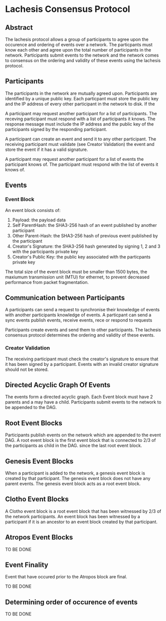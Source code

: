# Lachesis Consensus Protocol

## Abstract

The lachesis protocol allows a group of participants to agree upon the occurence and ordering of events over a network. The particpants must know each other and agree upon the total number of participants in the network. Participants submit events to the network and the network comes to consensus on the ordering and validity of these events using the lachesis protocol.

## Participants

The participants in the network are mutually agreed upon. Participants are identified by a unique public key. Each particpant must store the public key and the IP address of every other participant in the network to disk. If the 

A participant may request another participant for a list of participants. The receving participant must respond with a list of participants it knows.
The response message must include the IP address and the public key of the participants signed by the responding participant.

A participant can create an event and send it to any other participant. The receiving participant must validate (see Creator Validation) the event and store the event if it has a valid signature. 

A participant may request another participant for a list of events the participant knows of. The participant must respond with the list of events it knows of.

## Events

### Event Block

An event block consists of:

1. Payload: the payload data 
2. Self ParentHash: the SHA3-256 hash of an event published by another participant
3. Other Parent-Hash: the SHA3-256 hash of previous event published by the participant
4. Creator's Signature: the SHA3-256 hash generated by signing 1, 2 and 3 with the participants private key 
5. Creator's Public Key: the public key associated with the particpants private key

The total size of the event block must be smaller than 1500 bytes, the maxiumum transmission unit (MTU) for ethernet, to prevent decreased performance from packet fragmentation.


## Communication between Participants

A participants can send a request to synchronise their knowledge of events with another participants knowledge of events. A particpant can send a sync events publish events, receive events, rece or respond to requests

Participants create events and send them to other participants. The lachesis consensus protocol determines the ordering and validity of these events. 


### Creator Validation

The receiving participant must check the creator's signature to ensure that it has been signed by a participant. Events with an invalid creator
signature should not be stored.

## Directed Acyclic Graph Of Events

The events form a directed acyclic graph. Each Event block must have 2 parents and a may have a child. Participants submit events to the network to be appended to the DAG.
 
## Root Event Blocks 

Participants publish events on the network which are appended to the event DAG. A root event block is the first event block that is connected to 2/3 of the participants as child in the DAG. since the last root event block. 

## Genesis Event Blocks

When a participant is added to the network, a genesis event block is created by that participant. The genesis event block does not have any parent events. The genesis event block acts as a root event block.

## Clotho Event Blocks 

A Clotho event block is a root event block that has been witnessed by 2/3 of the network participants. An event block has been witnessed by a participant if it is an ancestor to an event block created by that participant.

## Atropos Event Blocks

TO BE DONE

## Event Finality

Event that have occured prior to the Atropos block are final. 

TO BE DONE

## Determining order of occurence of events

TO BE DONE
